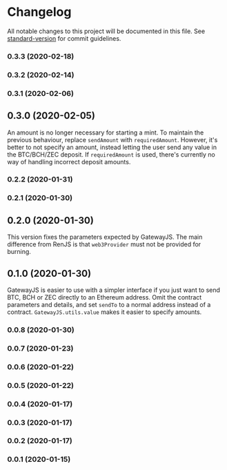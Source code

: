 # Changelog

All notable changes to this project will be documented in this file. See [standard-version](https://github.com/conventional-changelog/standard-version) for commit guidelines.

### 0.3.3 (2020-02-18)

### 0.3.2 (2020-02-14)

### 0.3.1 (2020-02-06)

## 0.3.0 (2020-02-05)

An amount is no longer necessary for starting a mint. To maintain the previous behaviour, replace `sendAmount` with `requiredAmount`. However, it's better to not specify an amount, instead letting the user send any value in the BTC/BCH/ZEC deposit. If `requiredAmount` is used, there's currently no way of handling incorrect deposit amounts.

### 0.2.2 (2020-01-31)

### 0.2.1 (2020-01-30)

## 0.2.0 (2020-01-30)

This version fixes the parameters expected by GatewayJS. The main difference from RenJS is that `web3Provider` must not be provided for burning.

## 0.1.0 (2020-01-30)

GatewayJS is easier to use with a simpler interface if you just want to send BTC, BCH or ZEC directly to an Ethereum address. Omit the contract parameters and details, and set `sendTo` to a normal address instead of a contract. `GatewayJS.utils.value` makes it easier to specify amounts.

### 0.0.8 (2020-01-30)

### 0.0.7 (2020-01-23)

### 0.0.6 (2020-01-22)

### 0.0.5 (2020-01-22)

### 0.0.4 (2020-01-17)

### 0.0.3 (2020-01-17)

### 0.0.2 (2020-01-17)

### 0.0.1 (2020-01-15)
